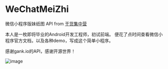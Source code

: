 # WeChatMeiZhi

微信小程序版妹纸图 API from [干货集中营](http://gank.io)

本人是一枚即将毕业的Android开发工程师，初试前端。
便花了点时间查看微信小程序官方文档，以及各种demo，写成这个简单小程序。

感谢gank.io的API，感谢开源世界！


![image](https://github.com/brucevanfdm/WeChatMeiZhi/raw/master/screenshots/meizhi.gif)
